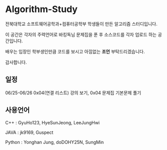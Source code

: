 # Algorithm-Study

전북대학교 소프트웨어공학과+컴퓨터공학부 학생들이 만든 알고리즘 스터디입니다.


이 공간은 각자의 주력언어로 바킹독님 문제집을 푼 후 소스코드를 각자 업로드 하는 공간입니다.


배우는 입장인 학부생인만큼 코드를 보시고 아낌없는 **조언** 부탁드리겠습니다.


감사합니다.

## 일정

06/25-06/26  0x04(연결 리스트) 강의 보기, 0x04 문제집 기본문제 풀기

## 사용언어

C++ : GyuHo123, HyeSunJeong, LeeJungHwi

JAVA : jk9169, Guspect

Python : Yonghan Jung, doDOHY25N, SungMin
